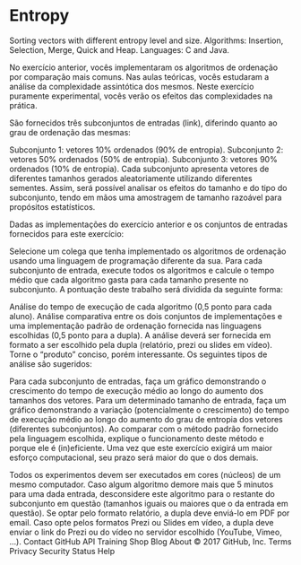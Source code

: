 # Entropy
Sorting vectors with different entropy level and size. 
Algorithms: Insertion, Selection, Merge, Quick and Heap. 
Languages: C and Java.

No exercício anterior, vocês implementaram os algoritmos de ordenação por comparação mais comuns. Nas aulas teóricas, vocês estudaram a análise da complexidade assintótica dos mesmos. Neste exercício puramente experimental, vocês verão os efeitos das complexidades na prática.

São fornecidos três subconjuntos de entradas (link), diferindo quanto ao grau de ordenação das mesmas:

Subconjunto 1: vetores 10% ordenados (90% de entropia). Subconjunto 2: vetores 50% ordenados (50% de entropia). Subconjunto 3: vetores 90% ordenados (10% de entropia). Cada subconjunto apresenta vetores de diferentes tamanhos gerados aleatoriamente utilizando diferentes sementes. Assim, será possível analisar os efeitos do tamanho e do tipo do subconjunto, tendo em mãos uma amostragem de tamanho razoável para propósitos estatísticos.

Dadas as implementações do exercício anterior e os conjuntos de entradas fornecidos para este exercício:

Selecione um colega que tenha implementado os algoritmos de ordenação usando uma linguagem de programação diferente da sua. Para cada subconjunto de entrada, execute todos os algoritmos e calcule o tempo médio que cada algoritmo gasta para cada tamanho presente no subconjunto. A pontuação deste trabalho será dividida da seguinte forma:

Análise do tempo de execução de cada algoritmo (0,5 ponto para cada aluno). Análise comparativa entre os dois conjuntos de implementações e uma implementação padrão de ordenação fornecida nas linguagens escolhidas (0,5 ponto para a dupla). A análise deverá ser fornecida em formato a ser escolhido pela dupla (relatório, prezi ou slides em vídeo). Torne o “produto” conciso, porém interessante. Os seguintes tipos de análise são sugeridos:

Para cada subconjunto de entradas, faça um gráfico demonstrando o crescimento do tempo de execução médio ao longo do aumento dos tamanhos dos vetores. Para um determinado tamanho de entrada, faça um gráfico demonstrando a variação (potencialmente o crescimento) do tempo de execução médio ao longo do aumento do grau de entropia dos vetores (diferentes subconjuntos). Ao comparar com o método padrão fornecido pela linguagem escolhida, explique o funcionamento deste método e porque ele é (in)eficiente. Uma vez que este exercício exigirá um maior esforço computacional, seu prazo será maior do que o dos demais.

Todos os experimentos devem ser executados em cores (núcleos) de um mesmo computador. Caso algum algoritmo demore mais que 5 minutos para uma dada entrada, desconsidere este algoritmo para o restante do subconjunto em questão (tamanhos iguais ou maiores que o da entrada em questão). Se optar pelo formato relatório, a dupla deve enviá-lo em PDF por email. Caso opte pelos formatos Prezi ou Slides em vídeo, a dupla deve enviar o link do Prezi ou do vídeo no servidor escolhido (YouTube, Vimeo, …).
Contact GitHub API Training Shop Blog About
© 2017 GitHub, Inc. Terms Privacy Security Status Help
